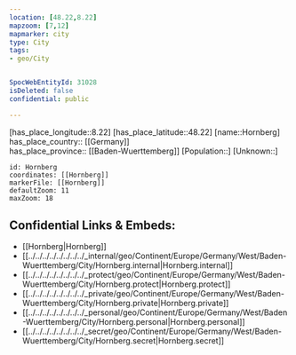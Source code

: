 ```yaml
---
location: [48.22,8.22] 
mapzoom: [7,12] 
mapmarker: city 
type: City
tags:
- geo/City


SpocWebEntityId: 31028
isDeleted: false
confidential: public

---
```

[has_place_longitude::8.22] 
[has_place_latitude::48.22] 
[name::Hornberg] 
has_place_country:: [[Germany]]  
has_place_province:: [[Baden-Wuerttemberg]] 
[Population::] 
[Unknown::] 


```leaflet
id: Hornberg
coordinates: [[Hornberg]] 
markerFile: [[Hornberg]] 
defaultZoom: 11 
maxZoom: 18
```


## Confidential Links & Embeds: 
- [[Hornberg|Hornberg]]  
- [[../../../../../../../../_internal/geo/Continent/Europe/Germany/West/Baden-Wuerttemberg/City/Hornberg.internal|Hornberg.internal]] 
- [[../../../../../../../../_protect/geo/Continent/Europe/Germany/West/Baden-Wuerttemberg/City/Hornberg.protect|Hornberg.protect]] 
- [[../../../../../../../../_private/geo/Continent/Europe/Germany/West/Baden-Wuerttemberg/City/Hornberg.private|Hornberg.private]] 
- [[../../../../../../../../_personal/geo/Continent/Europe/Germany/West/Baden-Wuerttemberg/City/Hornberg.personal|Hornberg.personal]] 
- [[../../../../../../../../_secret/geo/Continent/Europe/Germany/West/Baden-Wuerttemberg/City/Hornberg.secret|Hornberg.secret]] 
